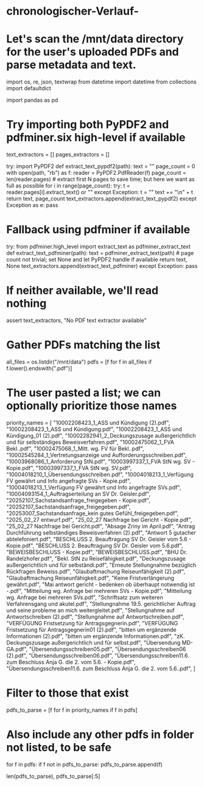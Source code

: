 # chronologischer-Verlauf-
# Let's scan the /mnt/data directory for the user's uploaded PDFs and parse metadata and text.
import os, re, json, textwrap
from datetime import datetime
from collections import defaultdict

import pandas as pd

# Try importing both PyPDF2 and pdfminer.six high-level if available
text_extractors = []
pages_extractors = []

try:
    import PyPDF2
    def extract_text_pypdf2(path):
        text = ""
        page_count = 0
        with open(path, "rb") as f:
            reader = PyPDF2.PdfReader(f)
            page_count = len(reader.pages)
            # extract first N pages to save time; but here we want as full as possible
            for i in range(page_count):
                try:
                    t = reader.pages[i].extract_text() or ""
                except Exception:
                    t = ""
                text += "\n" + t
        return text, page_count
    text_extractors.append(extract_text_pypdf2)
except Exception as e:
    pass

# Fallback using pdfminer if available
try:
    from pdfminer.high_level import extract_text as pdfminer_extract_text
    def extract_text_pdfminer(path):
        text = pdfminer_extract_text(path)
        # page count not trivial; set None and let PyPDF2 handle if available
        return text, None
    text_extractors.append(extract_text_pdfminer)
except Exception:
    pass

# If neither available, we'll read nothing
assert text_extractors, "No PDF text extractor available"

# Gather PDFs matching the list
all_files = os.listdir("/mnt/data")
pdfs = [f for f in all_files if f.lower().endswith(".pdf")]

# The user pasted a list; we can optionally prioritize those names
priority_names = [
"10002208423_1_ASS und Kündigung (2).pdf",
"10002208423_1_ASS und Kündigung.pdf",
"10002208423_1_ASS und Kündigung_01 (2).pdf",
"10002282941_2_Deckungszusage außergerichtlich und für selbständiges Beweisverfahren.pdf",
"10002475062_1_FVA Bekl..pdf",
"10002475068_1_Mitt. wg. FV für Bekl..pdf",
"10002545284_1_Vertretungsanzeige und Aufforderungsschreiben.pdf",
"10003968086_1_Anforderung StN.pdf",
"10003997337_1_FVA StN wg. SV - Kopie.pdf",
"10003997337_1_FVA StN wg. SV.pdf",
"10004018210_1_Übersendungsschreiben.pdf",
"10004018213_1_Verfügung FV gewährt und Info angefragte SVs - Kopie.pdf",
"10004018213_1_Verfügung FV gewährt und Info angefragte SVs.pdf",
"10004093154_1_Auftragserteilung an SV Dr. Geisler.pdf",
"20252107_Sachstandsanfrage_freigegeben - Kopie.pdf",
"20252107_Sachstandsanfrage_freigegeben.pdf",
"20253007_Sachstandsanfrage_kein gutes Gefühl_freigegeben.pdf",
"2025_02_27 entwurf.pdf",
"25_02_27 Nachfrage bei Gericht - Kopie.pdf",
"25_02_27 Nachfrage bei Gericht.pdf",
"Absage Zriny im April.pdf",
"Antrag Durchführung selbständiges Beweisverfahren (2).pdf",
"Antwort 5 gutacher abtelefoniert.pdf",
"BESCHLUSS 2. Beauftragung SV Dr. Geisler vom 5.6 - Kopie.pdf",
"BESCHLUSS 2. Beauftragung SV Dr. Geisler vom 5.6.pdf",
"BEWEISBESCHLUSS - Kopie.pdf",
"BEWEISBESCHLUSS.pdf",
"BHU Dr. Randelzhofer.pdf",
"Bekl. StN zu Reisefähigkeit.pdf",
"Deckungszusage außergerichtlich und für selbständi.pdf",
"Erneute Stellungnahme bezüglich Rückfragen Beweiss.pdf",
"Glaubaftmachung Reiseunfähigkeit (2).pdf",
"Glaubaftmachung Reiseunfähigkeit.pdf",
"Keine Fristverlängerung gewährt.pdf",
"Mai antwort gericht - bedenken ob überhaupt notwendig ist -.pdf",
"Mitteilung wg. Anfrage bei mehreren SVs - Kopie.pdf",
"Mitteilung wg. Anfrage bei mehreren SVs.pdf",
"Schriftsatz zum weiteren Verfahrensgang und akutel.pdf",
"Stellungnahme 19.5. gerichtlicher Auftrag und seine probleme an mich weitergleitet.pdf",
"Stellungnahme auf Antwortschreiben (2).pdf",
"Stellungnahme auf Antwortschreiben.pdf",
"VERFÜGUNG Fristsetzung für Antragsgegnerin.pdf",
"VERFÜGUNG Fristsetzung für Antragsgegnerin01 (2).pdf",
"bitten um ergänzende Informationen (2).pdf",
"bitten um ergänzende Informationen.pdf",
"zK. Deckungszusage außergerichtlich und für selbst.pdf",
"Übersendung MD-GA.pdf",
"Übersendungsschreiben05.pdf",
"Übersendungsschreiben06 (2).pdf",
"Übersendungsschreiben06.pdf",
"Übersendungsschreiben11.6. zum Beschluss Anja G. die 2. vom 5.6. - Kopie.pdf",
"Übersendungsschreiben11.6. zum Beschluss Anja G. die 2. vom 5.6..pdf",
]

# Filter to those that exist
pdfs_to_parse = [f for f in priority_names if f in pdfs]
# Also include any other pdfs in folder not listed, to be safe
for f in pdfs:
    if f not in pdfs_to_parse:
        pdfs_to_parse.append(f)

len(pdfs_to_parse), pdfs_to_parse[:5]

